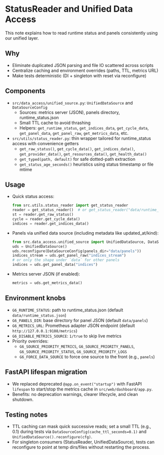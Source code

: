 # StatusReader and Unified Data Access

This note explains how to read runtime status and panels consistently using our unified layer.

## Why
- Eliminate duplicated JSON parsing and file IO scattered across scripts
- Centralize caching and environment overrides (paths, TTL, metrics URL)
- Make tests deterministic (DI + singleton with reset via reconfigure)

## Components
- `src/data_access/unified_source.py`: `UnifiedDataSource` and `DataSourceConfig`
  - Sources: metrics server (JSON), panels directory, runtime_status.json
  - Small TTL cache to avoid thrashing
  - Helpers: `get_runtime_status`, `get_indices_data`, `get_cycle_data`, `get_panel_data`, `get_panel_raw`, `get_metrics_data`, etc.
- `src/utils/status_reader.py`: thin wrapper tailored for runtime_status access with convenience getters
  - `get_raw_status()`, `get_cycle_data()`, `get_indices_data()`, `get_provider_data()`, `get_resources_data()`, `get_health_data()`
  - `get_typed(path, default)` for safe dotted-path extraction
  - `get_status_age_seconds()` heuristics using status timestamp or file mtime

## Usage

- Quick status access:
  ```py
  from src.utils.status_reader import get_status_reader
  reader = get_status_reader()  # or get_status_reader("data/runtime_status.json")
  st = reader.get_raw_status()
  cycle = reader.get_cycle_data()
  indices = reader.get_indices_data()
  ```

- Panels via unified data source (including metadata like updated_at/kind):
  ```py
  from src.data_access.unified_source import UnifiedDataSource, DataSourceConfig
  uds = UnifiedDataSource()
  uds.reconfigure(DataSourceConfig(panels_dir="data/panels"))
  indices_stream = uds.get_panel_raw("indices_stream")
  # or only the shape under `data` for other panels
  indices = uds.get_panel_data("indices")
  ```

- Metrics server JSON (if enabled):
  ```py
  metrics = uds.get_metrics_data()
  ```

## Environment knobs
- `G6_RUNTIME_STATUS`: path to runtime_status.json (default `data/runtime_status.json`)
- `G6_PANELS_DIR`: base directory for panel JSON (default `data/panels`)
- `G6_METRICS_URL`: Prometheus adapter JSON endpoint (default `http://127.0.0.1:9108/metrics`)
- `G6_DISABLE_METRICS_SOURCE`: `1/true` to skip live metrics
- Priority overrides:
  - `G6_SOURCE_PRIORITY_METRICS`, `G6_SOURCE_PRIORITY_PANELS`, `G6_SOURCE_PRIORITY_STATUS`, `G6_SOURCE_PRIORITY_LOGS`
  - `G6_FORCE_DATA_SOURCE` to force one source to the front (e.g., `panels`)

## FastAPI lifespan migration
- We replaced deprecated `@app.on_event("startup")` with FastAPI `lifespan` to start/stop the metrics cache in `src/web/dashboard/app.py`.
- Benefits: no deprecation warnings, clearer lifecycle, and clean shutdown.

## Testing notes
- TTL caching can mask quick successive reads; set a small TTL (e.g., 0.1) during tests via `DataSourceConfig(cache_ttl_seconds=0.1)` and `UnifiedDataSource().reconfigure(cfg)`.
- For singleton consumers (StatusReader, UnifiedDataSource), tests can reconfigure to point at temp dirs/files without restarting the process.
